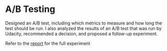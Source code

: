 # A/B Testing

Designed an A/B test, including which metrics to measure and how long the test should be run. 
I also analyzed the results of an A/B test that was run by Udacity, recommended a decision, and proposed a follow-up experiment.

Refer to the [report](report.pdf) for the full experiment
